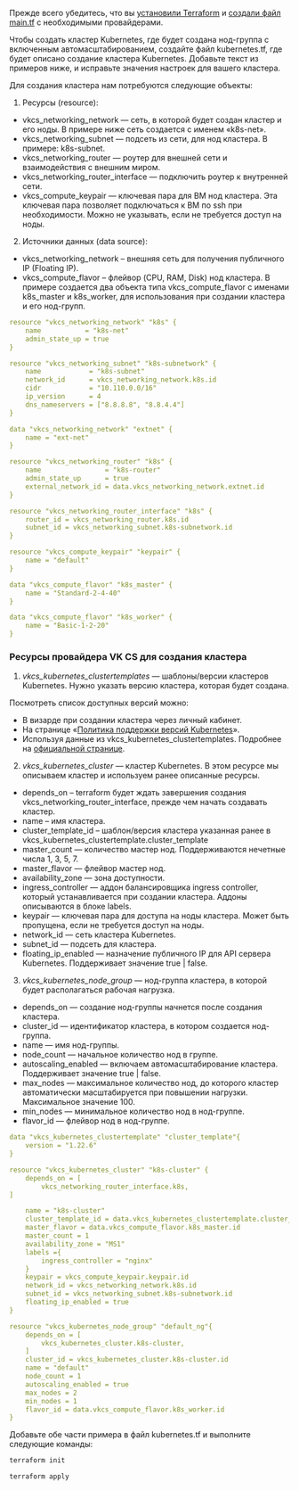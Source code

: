 <warn>

Прежде всего убедитесь, что вы [установили Terraform](https://mcs.mail.ru/docs/ru/additionals/terraform/terraform-installation) и [создали файл main.tf](https://mcs.mail.ru/docs/ru/additionals/terraform/terraform-provider-config) с необходимыми провайдерами.

</warn>

Чтобы создать кластер Kubernetes, где будет создана нод-группа с включенным автомасштабированием, создайте файл kubernetes.tf, где будет описано создание кластера Kubernetes. Добавьте текст из примеров ниже, и исправьте значения настроек для вашего кластера.

Для создания кластера нам потребуются следующие объекты:

1. Ресурсы (resource):

- vkcs_networking_network — сеть, в которой будет создан кластер и его ноды. В примере ниже сеть создается с именем «k8s-net».
- vkcs_networking_subnet — подсеть из сети, для нод кластера. В примере: k8s-subnet.
- vkcs_networking_router — роутер для внешней сети и взаимодействия с внешним миром.
- vkcs_networking_router_interface — подключить роутер к внутренней сети.
- vkcs_compute_keypair — ключевая пара для ВМ нод кластера. Эта ключевая пара позволяет подключаться к ВМ по ssh при необходимости. Можно не указывать, если не требуется доступ на ноды.

2. Источники данных (data source):

- vkcs_networking_network – внешняя сеть для получения публичного IP (Floating IP).
- vkcs_compute_flavor – флейвор (CPU, RAM, Disk) нод кластера. В примере создается два объекта типа vkcs_compute_flavor с именами k8s_master и k8s_worker, для использования при создании кластера и его нод-групп.

```yaml
resource "vkcs_networking_network" "k8s" {
    name           = "k8s-net"
    admin_state_up = true
}

resource "vkcs_networking_subnet" "k8s-subnetwork" {
    name            = "k8s-subnet"
    network_id      = vkcs_networking_network.k8s.id
    cidr            = "10.110.0.0/16"
    ip_version      = 4
    dns_nameservers = ["8.8.8.8", "8.8.4.4"]
}

data "vkcs_networking_network" "extnet" {
    name = "ext-net"
}

resource "vkcs_networking_router" "k8s" {
    name                = "k8s-router"
    admin_state_up      = true
    external_network_id = data.vkcs_networking_network.extnet.id
}

resource "vkcs_networking_router_interface" "k8s" {
    router_id = vkcs_networking_router.k8s.id
    subnet_id = vkcs_networking_subnet.k8s-subnetwork.id
}

resource "vkcs_compute_keypair" "keypair" {
    name = "default"
}

data "vkcs_compute_flavor" "k8s_master" {
    name = "Standard-2-4-40"
}

data "vkcs_compute_flavor" "k8s_worker" {
    name = "Basic-1-2-20"
}
```

### Ресурсы провайдера VK CS для создания кластера

1. _vkcs_kubernetes_clustertemplates_ — шаблоны/версии кластеров Kubernetes. Нужно указать версию кластера, которая будет создана.

Посмотреть список доступных версий можно:

- В визарде при создании кластера через личный кабинет.
- На странице «[Политика поддержки версий Kubernetes](https://mcs.mail.ru/docs/ru/base/k8s/k8s-concepts/k8s-architecture/k8s-version-support)».
- Используя данные из vkcs_kubernetes_clustertemplates. Подробнее на [официальной странице](https://registry.terraform.io/providers/MailRuCloudSolutions/mcs/latest/docs/data-sources/mcs_kubernetes_clustertemplate).

2. _vkcs_kubernetes_cluster_ — кластер Kubernetes. В этом ресурсе мы описываем кластер и используем ранее описанные ресурсы.

- depends_on – terraform будет ждать завершения создания vkcs_networking_router_interface, прежде чем начать создавать кластер.
- name – имя кластера.
- cluster_template_id – шаблон/версия кластера указанная ранее в vkcs_kubernetes_clustertemplate.cluster_template
- master_count — количество мастер нод. Поддерживаются нечетные числа 1, 3, 5, 7.
- master_flavor — флейвор мастер нод.
- availability_zone — зона доступности.
- ingress_controller — аддон балансировщика ingress controller, который устанавливается при создании кластера. Аддоны описываются в блоке labels.
- keypair — ключевая пара для доступа на ноды кластера. Может быть пропущена, если не требуется доступ на ноды.
- network_id — сеть кластера Kubernetes.
- subnet_id — подсеть для кластера.
- floating_ip_enabled — назначение публичного IP для API сервера Kubernetes. Поддерживает значение true | false.

3. _vkcs_kubernetes_node_group_ — нод-группа кластера, в которой будет располагаться рабочая нагрузка.

- depends_on — создание нод-группы начнется после создания кластера.
- cluster_id — идентификатор кластера, в котором создается нод-группа.
- name — имя нод-группы.
- node_count — начальное количество нод в группе.
- autoscaling_enabled — включаем автомасштабирование кластера. Поддерживает значение true | false.
- max_nodes — максимальное количество нод, до которого кластер автоматически масштабируется при повышении нагрузки. Максимальное значение 100.
- min_nodes — минимальное количество нод в нод-группе.
- flavor_id — флейвор нод в нод-группе.

```yaml
data "vkcs_kubernetes_clustertemplate" "cluster_template"{
    version = "1.22.6" 
}

resource "vkcs_kubernetes_cluster" "k8s-cluster" {
    depends_on = [
        vkcs_networking_router_interface.k8s,
]

    name = "k8s-cluster"
    cluster_template_id = data.vkcs_kubernetes_clustertemplate.cluster_template.id
    master_flavor = data.vkcs_compute_flavor.k8s_master.id
    master_count = 1
    availability_zone = "MS1"
    labels ={ 
        ingress_controller = "nginx" 
    }
    keypair = vkcs_compute_keypair.keypair.id
    network_id = vkcs_networking_network.k8s.id
    subnet_id = vkcs_networking_subnet.k8s-subnetwork.id
    floating_ip_enabled = true
}

resource "vkcs_kubernetes_node_group" "default_ng"{
    depends_on = [
        vkcs_kubernetes_cluster.k8s-cluster, 
    ] 
    cluster_id = vkcs_kubernetes_cluster.k8s-cluster.id 
    name = "default" 
    node_count = 1 
    autoscaling_enabled = true 
    max_nodes = 2 
    min_nodes = 1 
    flavor_id = data.vkcs_compute_flavor.k8s_worker.id 
}
```

Добавьте обе части примера в файл kubernetes.tf и выполните следующие команды:

```bash
terraform init
```
```bash
terraform apply
```
